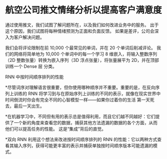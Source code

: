 # 航空公司推文情绪分析以提高客户满意度
通过使用推文，我们试图了解问题所在，以及我们如何改进业务中的服务。 出于这个原因，我们试图将每种情绪预测为正面和负面反馈。 如果是差评，公司会深入为客户解决问题。

我们会将评论限制在前 10,000 个最常见的单词，并在 20 个单词后削减评论。 我们的网络将简单地为 10,000 个单词中的每一个学习 8 维嵌入，将输入整数序列（2D 整数张量）转换为嵌入序列（3D 浮点张量），将张量展平为 2D，并在顶部训练一个 Dense 层 分类。

RNN 中按时间顺序排列的性能

*尽管词序对理解语言很重要，但你使用哪种顺序并不重要。重要的是，在反向序列上训练的 RNN 将学习到与在原始序列上训练的不同的表示，就像在现实世界中时间倒流时你会有完全不同的心智模型一样——如果你过着你的生活 第一天死去，最后一天出生。

*在机器学习中，不同但有用的表示总是值得利用，而且它们越不同越好：它们提供了一个新的角度来查看您的数据，捕获其他方法遗漏的数据的各个方面，从而 他们可以提高任务的性能。 这是“集成”背后的直觉。

*双向 RNN 利用这个想法来改进按时间顺序排列的 RNN 的性能：它以两种方式查看其输入序列，获得可能更丰富的表示并捕获单独按时间顺序版本可能遗漏的模式。

